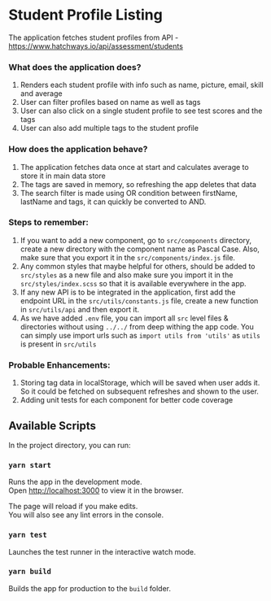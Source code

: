 # Student Profile Listing

The application fetches student profiles from API - https://www.hatchways.io/api/assessment/students

### What does the application does?
1. Renders each student profile with info such as name, picture, email, skill and average
2. User can filter profiles based on name as well as tags
3. User can also click on a single student profile to see test scores and the tags
4. User can also add multiple tags to the student profile

### How does the application behave?
1. The application fetches data once at start and calculates average to store it in main data store
2. The tags are saved in memory, so refreshing the app deletes that data
3. The search filter is made using OR condition between firstName, lastName and tags, it can quickly be converted to AND.

### Steps to remember:
1. If you want to add a new component, go to `src/components` directory, create a new directory with the component name as Pascal Case. Also, make sure that you export it in the `src/components/index.js` file.
2. Any common styles that maybe helpful for others, should be added to `src/styles` as a new file and also make sure you import it in the `src/styles/index.scss` so that it is available everywhere in the app.
3. If any new API is to be integrated in the application, first add the endpoint URL in the `src/utils/constants.js` file, create a new function in `src/utils/api` and then export it.
4. As we have added `.env` file, you can import all `src` level files & directories without using `../../` from deep withing the app code. You can simply use import urls such as `import utils from 'utils'` as `utils` is present in `src/utils`

### Probable Enhancements:
1. Storing tag data in localStorage, which will be saved when user adds it. So it could be fetched on subsequent refreshes and shown to the user.
2. Adding unit tests for each component for better code coverage

## Available Scripts

In the project directory, you can run:

### `yarn start`

Runs the app in the development mode.<br />
Open [http://localhost:3000](http://localhost:3000) to view it in the browser.

The page will reload if you make edits.<br />
You will also see any lint errors in the console.

### `yarn test`

Launches the test runner in the interactive watch mode.<br />

### `yarn build`

Builds the app for production to the `build` folder.<br />
